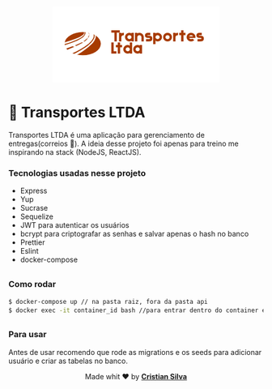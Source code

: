 <figure style="text-align: center;">
    <img src="./images/transporteltda.png">
</figure>

# 🚚 Transportes LTDA

Transportes LTDA é uma aplicação para gerenciamento de entregas(correios 👀).
A ideia desse projeto foi apenas para treino me inspirando na stack (NodeJS, ReactJS).

### Tecnologias usadas nesse projeto
* Express
* Yup
* Sucrase
* Sequelize
* JWT para autenticar os usuários
* bcrypt para criptografar as senhas e salvar apenas o hash no banco
* Prettier
* Eslint
* docker-compose

## 

### Como rodar

```bash
$ docker-compose up // na pasta raiz, fora da pasta api
$ docker exec -it container_id bash //para entrar dentro do container e executar os comandos de yarn, evitando bagunça com a node_modules.
```

##

### Para usar
Antes de usar recomendo que rode as migrations e os seeds para adicionar usuário e criar as tabelas no banco.

<footer style="text-align: center;" >
Made whit ❤️ by <strong><a href="http://linkedin.com/in/cristian-silva-dev" target="blank">Cristian Silva</a></strong>
</footer>